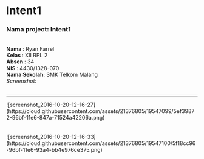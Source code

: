 # Intent1
### Nama project: Intent1
<br>
<b>Nama        </b>: Ryan Farrel<br>
<b>Kelas       </b>: XII RPL 2<br>
<b>Absen       </b>: 34<br>
<b>NIS         </b>: 4430/1328-070<br>
<b>Nama Sekolah</b>: SMK Telkom Malang<br>
<i>Screenshot:</i><br><br><hr>
![screenshot_2016-10-20-12-16-27](https://cloud.githubusercontent.com/assets/21376805/19547099/5ef39872-96bf-11e6-847a-71524a42206a.png)<br><br><br>
![screenshot_2016-10-20-12-16-33](https://cloud.githubusercontent.com/assets/21376805/19547100/5f18cc96-96bf-11e6-93a4-bb4e976ce375.png)
